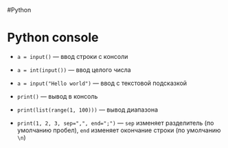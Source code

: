 #Python

# Python console 

- `a = input()` — ввод строки с консоли
- `a = int(input())` — ввод целого числа
- `a = input("Hello world")` — ввод с текстовой подсказкой

- `print()` — вывод в консоль
- `print(list(range(1, 100)))` — вывод диапазона
- `print(1, 2, 3, sep=",", end=";")` — `sep` изменяет разделитель (по умолчанию пробел), `end` изменяет окончание строки (по умолчанию `\n`)